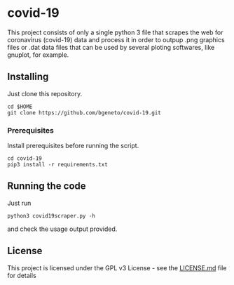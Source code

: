 # covid-19
This project consists of only a single python 3 file that scrapes the web for coronavirus (covid-19) data and process it in order to outpup .png graphics files or .dat data files that can be used by several ploting softwares, like gnuplot, for example. 

## Installing

Just clone this repository.

```
cd $HOME
git clone https://github.com/bgeneto/covid-19.git
```

### Prerequisites

Install prerequisites before running the script.

```
cd covid-19
pip3 install -r requirements.txt 
```

## Running the code

Just run 

```
python3 covid19scraper.py -h  
```

and check the usage output provided.


## License

This project is licensed under the GPL v3 License - see the [LICENSE.md](LICENSE.md) file for details
